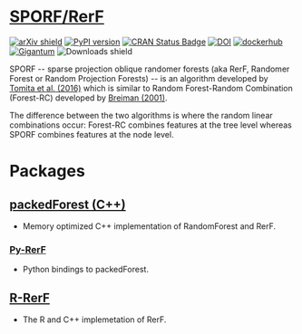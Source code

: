 # [SPORF/RerF](https://neurodata.io/sporf)

[![arXiv shield](https://img.shields.io/badge/arXiv-1506.03410-red.svg?style=flat)](https://arxiv.org/abs/1506.03410)
[![PyPI version](https://badge.fury.io/py/rerf.svg)](https://badge.fury.io/py/rerf)
[![CRAN Status Badge](https://www.r-pkg.org/badges/version/rerf)](https://cran.r-project.org/package=rerf)
[![DOI](https://zenodo.org/badge/DOI/10.5281/zenodo.2595524.svg)](https://doi.org/10.5281/zenodo.2595524)
[![dockerhub](https://img.shields.io/badge/Hub.Docker-NeuroData%3ARerF-%232181E7.svg)](https://hub.docker.com/r/neurodata/rerf)
[![Gigantum](https://img.shields.io/badge/Gigantum-View%20Project-593C5E?link=https://gigantum.com&link=https://gigantum.com/neurodata/sporf-demo)](https://gigantum.com/neurodata/sporf-demo)
![Downloads shield](https://img.shields.io/pypi/dm/rerf.svg)


SPORF -- sparse projection oblique randomer forests (aka RerF, Randomer Forest or Random Projection Forests) -- is an algorithm developed by [Tomita et al. (2016)](https://arxiv.org/abs/1506.03410) which is similar to Random Forest-Random Combination (Forest-RC) developed by [Breiman (2001)](https://doi.org/10.1023/A:1010933404324).

The difference between the two algorithms is where the random linear combinations occur: Forest-RC combines features at the tree level whereas SPORF combines features at the node level.


# Packages 

## [packedForest (C++)](packedForest/README.md)
- Memory optimized C++ implementation of RandomForest and RerF.

### [Py-RerF](Python/README.md)
- Python bindings to packedForest.

## [R-RerF](R-Project/README.md)
- The R and C++ implemetation of RerF.
